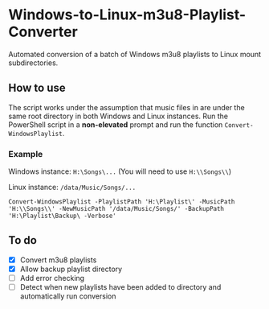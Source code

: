 # Windows-to-Linux-m3u8-Playlist-Converter
Automated conversion of a batch of Windows m3u8 playlists to Linux mount subdirectories.

## How to use
The script works under the assumption that music files in are under the same root directory in both Windows and Linux instances. Run the PowerShell script in a **non-elevated** prompt and run the function `Convert-WindowsPlaylist`.

### Example

Windows instance: `H:\Songs\...` (You will need to use `H:\\Songs\\`)

Linux instance: `/data/Music/Songs/...`

```
Convert-WindowsPlaylist -PlaylistPath 'H:\Playlist\' -MusicPath 'H:\\Songs\\' -NewMusicPath '/data/Music/Songs/' -BackupPath 'H:\Playlist\Backup\ -Verbose'
```

## To do
- [x] Convert m3u8 playlists
- [x] Allow backup playlist directory
- [ ] Add error checking
- [ ] Detect when new playlists have been added to directory and automatically run conversion
